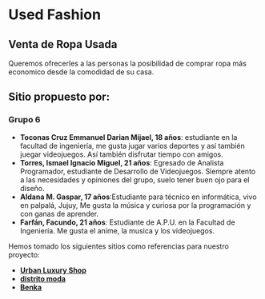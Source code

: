 # Used Fashion
## Venta de Ropa Usada 
Queremos ofrecerles a las personas la posibilidad de comprar ropa más economico desde la comodidad de su casa.

## Sitio propuesto por:
### Grupo 6
- **Toconas Cruz Emmanuel Darian Mijael, 18 años**: estudiante en la facultad de ingeniería, me gusta jugar varios deportes y así también juegar videojuegos. Así también disfrutar tiempo con amigos.
- **Torres, Ismael Ignacio Miguel, 21 años**: Egresado de Analista Programador, estudiante de Desarrollo de Videojuegos. Siempre atento a las necesidades y opiniones del grupo, suelo tener buen ojo para el diseño.
- **Aldana M. Gaspar, 17 años**:Estudiante para técnico en informática, vivo en palpalá, Jujuy, Me gusta la música y curiosa por la programación y con ganas de aprender. 
- **Farfán, Facundo, 21 años**: Estudiante de A.P.U. en la Facultad de Ingeniería. Me gusta el anime, la musica y los videojuegos.

Hemos tomado los siguientes sitios como referencias para nuestro proyecto:
- **[Urban Luxury Shop](https://urbanluxurymarcas.com/tienda/)**
- **[distrito moda](https://www.distritomoda.com.ar/)**
- **[Benka](https://monasteriohuerta.org/)**
